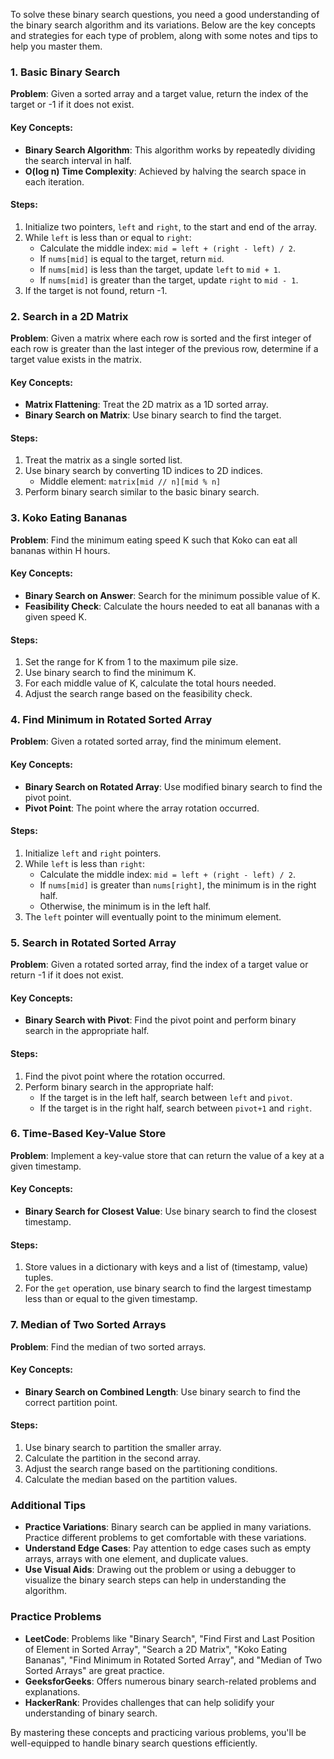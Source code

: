 To solve these binary search questions, you need a good understanding of the binary search algorithm and its variations. Below are the key concepts and strategies for each type of problem, along with some notes and tips to help you master them.

### 1. Basic Binary Search
**Problem**: Given a sorted array and a target value, return the index of the target or -1 if it does not exist.

#### Key Concepts:
- **Binary Search Algorithm**: This algorithm works by repeatedly dividing the search interval in half.
- **O(log n) Time Complexity**: Achieved by halving the search space in each iteration.

#### Steps:
1. Initialize two pointers, `left` and `right`, to the start and end of the array.
2. While `left` is less than or equal to `right`:
   - Calculate the middle index: `mid = left + (right - left) / 2`.
   - If `nums[mid]` is equal to the target, return `mid`.
   - If `nums[mid]` is less than the target, update `left` to `mid + 1`.
   - If `nums[mid]` is greater than the target, update `right` to `mid - 1`.
3. If the target is not found, return -1.

### 2. Search in a 2D Matrix
**Problem**: Given a matrix where each row is sorted and the first integer of each row is greater than the last integer of the previous row, determine if a target value exists in the matrix.

#### Key Concepts:
- **Matrix Flattening**: Treat the 2D matrix as a 1D sorted array.
- **Binary Search on Matrix**: Use binary search to find the target.

#### Steps:
1. Treat the matrix as a single sorted list.
2. Use binary search by converting 1D indices to 2D indices.
   - Middle element: `matrix[mid // n][mid % n]`
3. Perform binary search similar to the basic binary search.

### 3. Koko Eating Bananas
**Problem**: Find the minimum eating speed K such that Koko can eat all bananas within H hours.

#### Key Concepts:
- **Binary Search on Answer**: Search for the minimum possible value of K.
- **Feasibility Check**: Calculate the hours needed to eat all bananas with a given speed K.

#### Steps:
1. Set the range for K from 1 to the maximum pile size.
2. Use binary search to find the minimum K.
3. For each middle value of K, calculate the total hours needed.
4. Adjust the search range based on the feasibility check.

### 4. Find Minimum in Rotated Sorted Array
**Problem**: Given a rotated sorted array, find the minimum element.

#### Key Concepts:
- **Binary Search on Rotated Array**: Use modified binary search to find the pivot point.
- **Pivot Point**: The point where the array rotation occurred.

#### Steps:
1. Initialize `left` and `right` pointers.
2. While `left` is less than `right`:
   - Calculate the middle index: `mid = left + (right - left) / 2`.
   - If `nums[mid]` is greater than `nums[right]`, the minimum is in the right half.
   - Otherwise, the minimum is in the left half.
3. The `left` pointer will eventually point to the minimum element.

### 5. Search in Rotated Sorted Array
**Problem**: Given a rotated sorted array, find the index of a target value or return -1 if it does not exist.

#### Key Concepts:
- **Binary Search with Pivot**: Find the pivot point and perform binary search in the appropriate half.

#### Steps:
1. Find the pivot point where the rotation occurred.
2. Perform binary search in the appropriate half:
   - If the target is in the left half, search between `left` and `pivot`.
   - If the target is in the right half, search between `pivot+1` and `right`.

### 6. Time-Based Key-Value Store
**Problem**: Implement a key-value store that can return the value of a key at a given timestamp.

#### Key Concepts:
- **Binary Search for Closest Value**: Use binary search to find the closest timestamp.

#### Steps:
1. Store values in a dictionary with keys and a list of (timestamp, value) tuples.
2. For the `get` operation, use binary search to find the largest timestamp less than or equal to the given timestamp.

### 7. Median of Two Sorted Arrays
**Problem**: Find the median of two sorted arrays.

#### Key Concepts:
- **Binary Search on Combined Length**: Use binary search to find the correct partition point.

#### Steps:
1. Use binary search to partition the smaller array.
2. Calculate the partition in the second array.
3. Adjust the search range based on the partitioning conditions.
4. Calculate the median based on the partition values.

### Additional Tips
- **Practice Variations**: Binary search can be applied in many variations. Practice different problems to get comfortable with these variations.
- **Understand Edge Cases**: Pay attention to edge cases such as empty arrays, arrays with one element, and duplicate values.
- **Use Visual Aids**: Drawing out the problem or using a debugger to visualize the binary search steps can help in understanding the algorithm.

### Practice Problems
- **LeetCode**: Problems like "Binary Search", "Find First and Last Position of Element in Sorted Array", "Search a 2D Matrix", "Koko Eating Bananas", "Find Minimum in Rotated Sorted Array", and "Median of Two Sorted Arrays" are great practice.
- **GeeksforGeeks**: Offers numerous binary search-related problems and explanations.
- **HackerRank**: Provides challenges that can help solidify your understanding of binary search.

By mastering these concepts and practicing various problems, you'll be well-equipped to handle binary search questions efficiently.